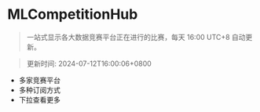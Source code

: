 # MLCompetitionHub

> 一站式显示各大数据竞赛平台正在进行的比赛，每天 16:00 UTC+8 自动更新。
  
> 更新时间: 2024-07-12T16:00:06+0800 

* 多家竞赛平台
* 多种订阅方式
* 下拉查看更多